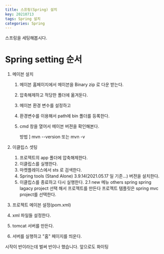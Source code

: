 ```yaml
---
title: 스프링(Spring) 설치
key: 20210713
tags: Spring 설치
categories: Spring
---
```


스프링을 세팅해봅시다.

# Spring setting 순서

1. 메이븐 설치
	1) 메이븐 홈페이지에서 메이븐을 Binary zip 로 다운 받는다.
	2) 압축해제하고 적당한 폴더에 옮겨둔다.
	3) 메이븐 환경 변수를 설정하고
	4) 환경변수를 이용해서 path에 bin 폴더를 등록한다.
	5) cmd 창을 열어서 메이븐 버젼을 확인해본다.
		
		방법 ]
			mvn --version
			또는
			mvn -v
			
2. 이클립스 셋팅
	1) 프로젝트의 app 폴더에 압축해제한다.
	2) 이클립스를 실행한다.
	3) 마켓플레이스에서 sts 로 검색한다.
	4) Spring tools (Stand Alone) 3.9.14(2021.05.17 일 기준...) 버젼을 설치한다.
	5) 이클립스를 종료하고 다시 실행한다.
2.1 
	new 메뉴 
	others
	spring
	spring lagacy project 선택 해서 프로젝트를 만든다
	프로젝트 템플릿은 
	spring mvc project를 선택한다.
	
3. 프로젝트 메이븐 설정(pom.xml)

4. xml 파일들 설정한다.

5. tomcat 서버를 만든다.

6. 서버를 실행하고 "홈" 페이지를 띄운다.


시작이 반이라는데 벌써 반이나 했습니다. 앞으로도 화이팅